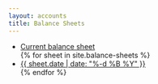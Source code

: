 ```yaml
---
layout: accounts
title: Balance Sheets
---
```


<ul>
  <li><a href="{{ site.url }}/accounts/summary-of-accounts.html">Current balance sheet</a></li>
  {% for sheet in site.balance-sheets %}
    <li><a href="{{ sheet.url }}">{{ sheet.date | date: "%-d %B %Y" }}</a></li>
  {% endfor %}
</ul>
